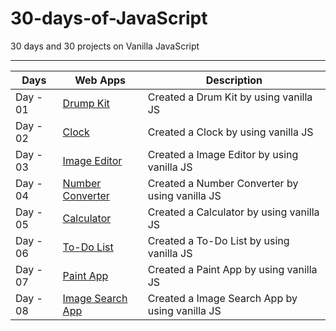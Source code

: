 # 30-days-of-JavaScript
30 days and 30 projects on Vanilla JavaScript

-----------------------------------------------------------------------------------

|Days| Web Apps | Description |
|----| ---| --- |
|Day - 01| [Drump Kit](https://gifted-jsdrumkit-amangupta.netlify.app/) | Created a Drum Kit by using vanilla JS |
|Day - 02| [Clock](https://js-analog-clock-amangupta.netlify.app/)  | Created a Clock by using vanilla JS |
|Day - 03| [Image Editor](https://js-image-editor-amangupta.netlify.app/)  | Created a Image Editor by using vanilla JS |
|Day - 04| [Number Converter](https://js-number-converter-amangupta.netlify.app/)  | Created a Number Converter by using vanilla JS |
|Day - 05| [Calculator](https://calculator-amangupta.netlify.app/)  | Created a Calculator by using vanilla JS |
|Day - 06| [To-Do List](https://to-do-app-amangupta.netlify.app/)  | Created a To-Do List by using vanilla JS |
|Day - 07| [Paint App](https://paint-app-amangupta.netlify.app/)  | Created a Paint App by using vanilla JS |
|Day - 08| [Image Search App](https://image-search-app-amangupta.netlify.app/)  | Created a Image Search App by using vanilla JS |

